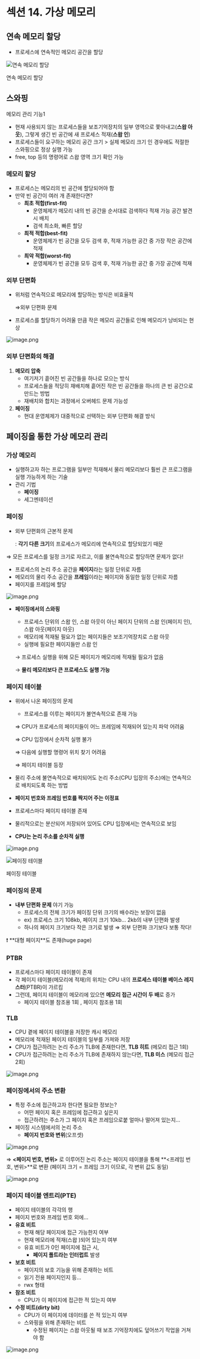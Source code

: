 # 섹션 14. 가상 메모리

## 연속 메모리 할당

- 프로세스에 연속적인 메모리 공간을 할당

![연속 메모리 할당](%E1%84%89%E1%85%A6%E1%86%A8%E1%84%89%E1%85%A7%E1%86%AB%2014%20%E1%84%80%E1%85%A1%E1%84%89%E1%85%A1%E1%86%BC%20%E1%84%86%E1%85%A6%E1%84%86%E1%85%A9%E1%84%85%E1%85%B5%203ab48120de9d4116a7151943a1d6e7e2/image.png)

연속 메모리 할당

## 스와핑

메모리 관리 기능1

- 현재 사용되지 않는 프로세스들을 보조기억장치의 일부 영역으로 쫓아내고(**스왑 아웃**), 그렇게 생긴 빈 공간에 새 프로세스 적재(**스왑 인**)
- 프로세스들이 요구하는 메모리 공간 크기 > 실제 메모리 크기 인 경우에도 적절한 스와핑으로 정상 실행 가능
- free, top 등의 명령어로 스왑 영역 크기 확인 가능

### 메모리 할당

- 프로세스는 메모리의 빈 공간에 할당되어야 함
- 만약 빈 공간이 여러 개 존재한다면?
    - **최초 적합(first-fit)**
        - 운영체제가 메모리 내의 빈 공간을 순서대로 검색하다 적재 가능 공간 발견 시 배치
        - 검색 최소화, 빠른 할당
    - **최적 적합(best-fit)**
        - 운영체제가 빈 공간을 모두 검색 후, 적재 가능한 공간 중 가장 작은 공간에 적재
    - **최악 적합(worst-fit)**
        - 운영체제가 빈 공간을 모두 검색 후, 적재 가능한 공간 중 가장  공간에 적재

### 외부 단편화

- 위처럼 연속적으로 메모리에 할당하는 방식은 비효율적
    
    ⇒외부 단편화 문제
    
- 프로세스를 할당하기 어려울 만큼 작은 메모리 공간들로 인해 메모리가 낭비되는 현상

![image.png](%E1%84%89%E1%85%A6%E1%86%A8%E1%84%89%E1%85%A7%E1%86%AB%2014%20%E1%84%80%E1%85%A1%E1%84%89%E1%85%A1%E1%86%BC%20%E1%84%86%E1%85%A6%E1%84%86%E1%85%A9%E1%84%85%E1%85%B5%203ab48120de9d4116a7151943a1d6e7e2/image%201.png)

### 외부 단편화의 해결

1. **메모리 압축**
    - 여기저기 흩어진 빈 공간들을 하나로 모으는 방식
    - 프로세스들을 적당히 재배치해 흩어진 작은 빈 공간들을 하나의 큰 빈 공간으로 만드는 방법
    - 재배치와 합치는 과정에서 오버헤드 문제 가능성
2. **페이징**
    - 현대 운영체제가 대중적으로 선택하는 외부 단편화 해결 방식

## 페이징을 통한 가상 메모리 관리

### 가상 메모리

- 실행하고자 하는 프로그램을 일부만 적재해서 물리 메모리보다 훨씬 큰 프로그램을 실행 가능하게 하는 기술
- 관리 기법
    - **페이징**
    - 세그멘테이션

### 페이징

- 외부 단편화의 근본적 문제
    
    : **각기 다른 크기**의 프로세스가 메모리에 연속적으로 할당되었기 때문
    

⇒ 모든 프로세스를 일정 크기로 자르고, 이를 불연속적으로 할당하면 문제가 없다!

- 프로세스의 논리 주소 공간을 **페이지**라는 일정 단위로 자름
- 메모리의 물리 주소 공간을 **프레임**이라는 페이지와 동일한 일정 단위로 자름
- 페이지를 프레임에 할당

![image.png](%E1%84%89%E1%85%A6%E1%86%A8%E1%84%89%E1%85%A7%E1%86%AB%2014%20%E1%84%80%E1%85%A1%E1%84%89%E1%85%A1%E1%86%BC%20%E1%84%86%E1%85%A6%E1%84%86%E1%85%A9%E1%84%85%E1%85%B5%203ab48120de9d4116a7151943a1d6e7e2/image%202.png)

- **페이징에서의 스와핑**
    - 프로세스 단위의 스왑 인, 스왑 아웃이 아닌 페이지 단위의 스왑 인(페이지 인), 스왑 아웃(페이지 아웃)
    - 메모리에 적재될 필요가 없는 페이지들은 보조기억장치로 스왑 아웃
    - 실행에 필요한 페이지들만 스왑 인
    
    → 프로세스 실행을 위해 모든 페이지가 메모리에 적재될 필요가 없음
    
    → **물리 메모리보다 큰 프로세스도 실행 가능**
    

### 페이지 테이블

- 위에서 나온 페이징의 문제
    - 프로세스를 이루는 페이지가 불연속적으로 존재 가능
    
    ⇒ CPU가 프로세스의 페이지들이 어느 프레임에 적재되어 있는지 파악 어려움
    
    ⇒ CPU 입장에서 순차적 실행 불가
    
    ⇒ 다음에 실행할 명령어 위치 찾기 어려움
    
    ⇒ 페이지 테이블 등장
    
- 물리 주소에 불연속적으로 배치되어도 논리 주소(CPU 입장의 주소)에는 연속적으로 배치되도록 하는 방법
- **페이지 번호와 프레임 번호를 짝지어 주는 이정표**
- 프로세스마다 페이지 테이블 존재
- 물리적으로는 분산되어 저장되어 있어도 CPU 입장에서는 연속적으로 보임
- **CPU는 논리 주소를 순차적 실행**

![image.png](%E1%84%89%E1%85%A6%E1%86%A8%E1%84%89%E1%85%A7%E1%86%AB%2014%20%E1%84%80%E1%85%A1%E1%84%89%E1%85%A1%E1%86%BC%20%E1%84%86%E1%85%A6%E1%84%86%E1%85%A9%E1%84%85%E1%85%B5%203ab48120de9d4116a7151943a1d6e7e2/image%203.png)

![페이징 테이블](%E1%84%89%E1%85%A6%E1%86%A8%E1%84%89%E1%85%A7%E1%86%AB%2014%20%E1%84%80%E1%85%A1%E1%84%89%E1%85%A1%E1%86%BC%20%E1%84%86%E1%85%A6%E1%84%86%E1%85%A9%E1%84%85%E1%85%B5%203ab48120de9d4116a7151943a1d6e7e2/image%204.png)

페이징 테이블

### 페이징의 문제

- **내부 단편화 문제** 야기 가능
    - 프로세스의 전체 크기가 페이징 단위 크기의 배수라는 보장이 없음
    - ex) 프로세스 크기 108kb, 페이지 크기 10kb… 2kb의 내부 단편화 발생
    - 하나의 페이지 크기보다 작은 크기로 발생 ⇒ 외부 단편화 크기보다 보통 작다!
    

<aside>
❗ **대형 페이지**도 존재(huge page)

</aside>

### PTBR

- 프로세스마다 페이지 테이블이 존재
- 각 페이지 테이블(메모리에 적재)의 위치는 CPU 내의 **프로세스 테이블 베이스 레지스터**(PTBR)이 가르킴
- 그런데, 페이지 테이블이 메모리에 있으면 **메모리 접근 시간이 두 배**로 증가
    - 페이지 테이블 참조용 1회 , 페이지 참조용 1회

### TLB

- CPU 곁에 페이지 테이블을 저장한 캐시 메모리
- 메모리에 적재된 페이지 테이블의 일부를 가져와 저장
- CPU가 접근하려는 논리 주소가 TLB에 존재한다면, **TLB 히트** (메모리 접근 1회)
- CPU가 접근하려는 논리 주소가 TLB에 존재하지 않는다면, **TLB 미스** (메모리 접근 2회)

![image.png](%E1%84%89%E1%85%A6%E1%86%A8%E1%84%89%E1%85%A7%E1%86%AB%2014%20%E1%84%80%E1%85%A1%E1%84%89%E1%85%A1%E1%86%BC%20%E1%84%86%E1%85%A6%E1%84%86%E1%85%A9%E1%84%85%E1%85%B5%203ab48120de9d4116a7151943a1d6e7e2/image%205.png)

### 페이징에서의 주소 변환

- 특정 주소에 접근하고자 한다면 필요한 정보는?
    - 어떤 페이지 혹은 프레임에 접근하고 싶은지
    - 접근하려는 주소가 그 페이지 혹은 프레임으로붙 얼마나 떨어져 있는지…
- 페이징 시스템에서의 논리 주소
    - **페이지 번호와 변위**(오프셋)

![image.png](%E1%84%89%E1%85%A6%E1%86%A8%E1%84%89%E1%85%A7%E1%86%AB%2014%20%E1%84%80%E1%85%A1%E1%84%89%E1%85%A1%E1%86%BC%20%E1%84%86%E1%85%A6%E1%84%86%E1%85%A9%E1%84%85%E1%85%B5%203ab48120de9d4116a7151943a1d6e7e2/image%206.png)

⇒ **<페이지 번호, 변위>** 로 이루어진 논리 주소는 페이지 테이블을 통해 **<프레임 번호, 변위>**로 변환 (페이지 크기 = 프레임 크기 이므로, 각 변위 값도 동일)

![image.png](%E1%84%89%E1%85%A6%E1%86%A8%E1%84%89%E1%85%A7%E1%86%AB%2014%20%E1%84%80%E1%85%A1%E1%84%89%E1%85%A1%E1%86%BC%20%E1%84%86%E1%85%A6%E1%84%86%E1%85%A9%E1%84%85%E1%85%B5%203ab48120de9d4116a7151943a1d6e7e2/image%207.png)

### 페이지 테이블 엔트리(PTE)

- 페이지 테이블의 각각의 행
- 페이지 번호와 프레임 번호 외에…
- **유효 비트**
    - 현재 해당 페이지에 접근 가능한지 여부
    - 현재 메모리에 적재(스왑 )되어 있는지 여부
    - 유효 비트가 0인 페이지에 접근 시,
        - **페이지 폴트라는 인터럽트** 발생
- **보호 비트**
    - 페이지의 보호 기능을 위해 존재하는 비트
    - 읽기 전용 페이지인지 등…
    - rwx 형태
- **참조 비트**
    - CPU가 이 페이지에 접근한 적 있는지 여부
- **수정 비트(dirty bit)**
    - CPU가 이 페이지에 데이터를 쓴 적 있는지 여부
    - 스와핑을 위해 존재하는 비트
        - 수정된 페이지는 스왑 아웃될 때 보조 기억장치에도 덮어쓰기 작업을 거쳐야 함

![image.png](%E1%84%89%E1%85%A6%E1%86%A8%E1%84%89%E1%85%A7%E1%86%AB%2014%20%E1%84%80%E1%85%A1%E1%84%89%E1%85%A1%E1%86%BC%20%E1%84%86%E1%85%A6%E1%84%86%E1%85%A9%E1%84%85%E1%85%B5%203ab48120de9d4116a7151943a1d6e7e2/image%208.png)